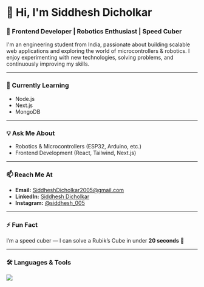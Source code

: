 # 👋 Hi, I'm Siddhesh Dicholkar  

### 🚀 Frontend Developer | Robotics Enthusiast | Speed Cuber  

I'm an engineering student from India, passionate about building scalable web applications and exploring the world of microcontrollers & robotics. I enjoy experimenting with new technologies, solving problems, and continuously improving my skills.  

---

### 🌱 Currently Learning
- Node.js  
- Next.js  
- MongoDB  

---

### 💡 Ask Me About
- Robotics & Microcontrollers (ESP32, Arduino, etc.)  
- Frontend Development (React, Tailwind, Next.js)  

---

### 📫 Reach Me At
- **Email:** [SiddheshDicholkar2005@gmail.com](mailto:SiddheshDicholkar2005@gmail.com)  
- **LinkedIn:** [Siddhesh Dicholkar](https://www.linkedin.com/in/siddhesh-dicholkar/)  
- **Instagram:** [@siddhesh_005](https://instagram.com/siddhesh_005)  

---

### ⚡ Fun Fact
I’m a speed cuber — I can solve a Rubik’s Cube in under **20 seconds** 🧩  

---

### 🛠️ Languages & Tools  
<p>
<img src="https://skillicons.dev/icons?i=arduino,bootstrap,c,cpp,css,express,figma,flask,git,html,js,linux,mongodb,mysql,nextjs,nodejs,ps,py,react,tailwind,tensorflow,unity" />
</p>
